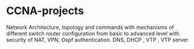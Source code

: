 # CCNA-projects
Network Architecture, topology and commands with mechanisms of different switch router configuration from basic to advanced level with security of NAT, VPN, Ospf authentication. DNS, DHCP , VTP , VTP server

